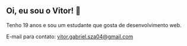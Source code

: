 ## Oi, eu sou o Vitor! 👋

Tenho 19 anos e sou um estudante que gosta de desenvolvimento web.

E-mail para contato:
vitor.gabriel.sza04@gmail.com



